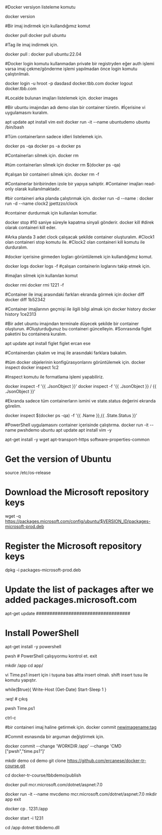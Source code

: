 #Docker versiyon listeleme komutu

docker version

#Bir imaj indirmek için kullandığımız komut

docker pull <imagename>
docker pull ubuntu

#Tag ile imaj indirmek için.

docker pull <imagename>:<tag>
docker pull ubuntu:22.04

#Docker login komutu kullanmadan private bir registryden eğer auth işlemi varsa imaj çekme/gönderme işlemi yapılmadan önce login komutu çalıştırılmalı.

docker login -u hroot -p dasdasd docker.tbb.com
docker logout docker.tbb.com


#Localde bulunan imajları listelemek için.
docker images


#Bir ubuntu imajından adı demo olan bir container türetin.
#İçerisine vi uygulamasını kuralım.

apt update
apt install vim
exit
docker run -it --name ubuntudemo ubuntu /bin/bash

#Tüm containerların sadece idleri listelemek için.

docker ps -qa
docker ps -a
docker ps 

#Containerları silmek için.
docker rm <containerid>

#tüm containerları silmek için
docker rm $(docker ps -qa)

#çalışan bir containeri silmek için.
docker rm <containerid> -f

#Containerlar biribirinden izole bir yapıya sahiptir.
#Container imajları read-only olarak kullanılmaktadır.


#bir containeri arka planda çalıştırmak için.
docker run -d --name <optionalname> <image>:<optag>
docker run -d --name clock2 jpettzzo/clock 

#container durdurmak için kullanılan komutlar.

docker stop <containerid> #10 saniye süreyle kapatma sinyali gönderir.
docker kill <containerid> #direk olarak containeri kill eder.

#Arka planda 3 adet clock çalışacak şekilde container oluşturalım.
#Clock1 olan containeri stop komutu ile.
#Clock2 olan containeri kill komutu ile durduralım.


#docker içerisine girmeden logları görüntülemek için kullandığımız komut.

docker logs <containerid>
docker logs -f <containerid> #çalışan containerin loglarını takip etmek için.

#imajları silmek için kullanılan komut

docker rmi <imageid>
docker rmi 1221 -f


#Container ile imaj arasındaki farkları ekranda görmek için
docker diff <containerid>
docker diff 1b52342

#Container imajlarının geçmişi ile ilgili bilgi almak için
docker history <imageid>
docker history 1ce2313


#Bir adet ubuntu imajından terminale düşecek şekilde bir container oluşturun.
#Oluşturduğunuz bu containeri güncelleyin.
#Sonrasında figlet paketini bu containera kuralım.

apt update
apt install figlet
figlet ercan ese

#Containerdan çıkalım ve imaj ile arasındaki farklara bakalım.

#tüm docker objelerinin konfigürasyonlarını görüntülemek için.
docker inspect <objectid>
docker inspect 1c2

#Inspect komutu ile formatlama işlemi yapabiliriz.

docker inspect <containersid> -f '{{ .JsonObject }}'
docker inspect <containersid> -f '{{ .JsonObject }} / {{ .JsonObject }}'

#Ekranda sadece tüm containerların ismini ve state.status değerini ekranda görelim.

docker inspect $(docker ps -qa) -f '{{ .Name }},{{ .State.Status }}'

#PowerShell uygulamasını container içerisinde çalıştırma.
docker run -it --name pwshdemo ubuntu 
apt update
apt install vim -y

apt-get install -y wget apt-transport-https software-properties-common

# Get the version of Ubuntu
source /etc/os-release

# Download the Microsoft repository keys
wget -q https://packages.microsoft.com/config/ubuntu/$VERSION_ID/packages-microsoft-prod.deb
# Register the Microsoft repository keys
dpkg -i packages-microsoft-prod.deb
# Update the list of packages after we added packages.microsoft.com
apt-get update
###################################
# Install PowerShell
apt-get install -y powershell

pwsh # PowerShell çalışıyormu kontrol et.
exit

mkdir /app
cd app/

vi Time.ps1
insert için i tuşuna bas altta insert olmalı.
shift insert tusu ile komutu yapıştır.

while($true){
    Write-Host (Get-Date)
    Start-Sleep 1
}

:wq! # çıkış

pwsh Time.ps1

ctrl-c


#bir containeri imaj haline getirmek için.
docker commit <containername> <newimagename:tag>

#Commit esnasında bir arguman değiştirmek için.

docker commit --change 'WORKDIR /app' --change 'CMD ["pwsh","time.ps1"]'


mkdir demo
cd demo
git clone https://github.com/ercanese/docker-tr-course.git

cd docker-tr-course/tbbdemo/publish

docker pull mcr.microsoft.com/dotnet/aspnet:7.0

docker run -it --name mvcdemo mcr.microsoft.com/dotnet/aspnet:7.0
mkdir app
exit

docker cp . 1231:/app

docker start -i 1231

cd /app
dotnet tbbdemo.dll


